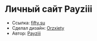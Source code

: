 # Личный сайт Payziii

- Ссылка: [fifty.su](https://fifty.su)
- Сделал дизайн: [Orzxiety](https://orzxiety.ru)
- Автор: [Payziii](https://github.com/Payziii)
